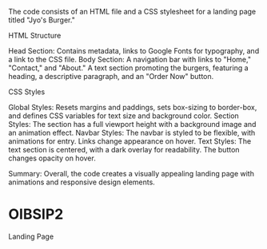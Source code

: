 The code consists of an HTML file and a CSS stylesheet for a landing page titled "Jyo's Burger."

HTML Structure

Head Section: 
   Contains metadata, links to Google Fonts for typography, and a link to the CSS file.
Body Section:
   A navigation bar with links to "Home," "Contact," and "About."
   A text section promoting the burgers, featuring a heading, a descriptive paragraph, and an "Order Now" button.

CSS Styles

 Global Styles: 
    Resets margins and paddings, sets box-sizing to border-box, and defines CSS variables for text size and background 
    color.
 Section Styles: 
    The section has a full viewport height with a background image and an animation effect.
 Navbar Styles: 
    The navbar is styled to be flexible, with animations for entry. Links change appearance on hover.
 Text Styles: 
    The text section is centered, with a dark overlay for readability. The button changes opacity on hover.

Summary:
Overall, the code creates a visually appealing landing page with animations and responsive design elements.





# OIBSIP2
Landing Page

